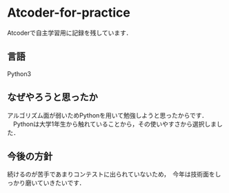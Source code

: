 # Atcoder-for-practice
Atcoderで自主学習用に記録を残しています．

<h2>言語</h2>
Python3

<h2>なぜやろうと思ったか</h2> 
アルゴリズム面が弱いためPythonを用いて勉強しようと思ったからです．
　Pythonは大学1年生から触れていることから，その使いやすさから選択しました．

 <h2>今後の方針</h2> 
続けるのが苦手であまりコンテストに出られていないため，　今年は技術面をしっかり磨いていきたいです．
